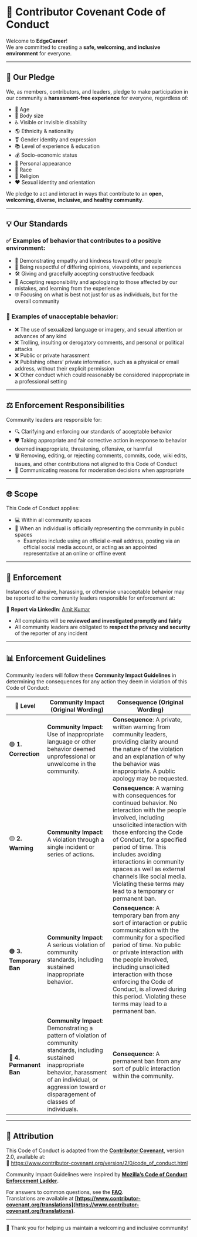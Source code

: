 # 📜 Contributor Covenant Code of Conduct

Welcome to **EdgeCareer**!  
We are committed to creating a **safe, welcoming, and inclusive environment** for everyone.

---

## 🤝 Our Pledge

We, as members, contributors, and leaders, pledge to make participation in our community a **harassment-free experience** for everyone, regardless of:

- 🎂 Age  
- 🧍 Body size  
- ♿ Visible or invisible disability  
- 🌎 Ethnicity & nationality  
- ⚧ Gender identity and expression  
- 📚 Level of experience & education  
- 💰 Socio-economic status  
- 🎨 Personal appearance  
- 🧬 Race  
- 🙏 Religion  
- ❤️ Sexual identity and orientation  

We pledge to act and interact in ways that contribute to an **open, welcoming, diverse, inclusive, and healthy community**.

---

## 💡 Our Standards

### ✅ Examples of behavior that contributes to a positive environment:
- 🤗 Demonstrating empathy and kindness toward other people  
- 💬 Being respectful of differing opinions, viewpoints, and experiences  
- 🛠 Giving and gracefully accepting constructive feedback  
- 🙋 Accepting responsibility and apologizing to those affected by our mistakes, and learning from the experience  
- 🌐 Focusing on what is best not just for us as individuals, but for the overall community  

### 🚫 Examples of unacceptable behavior:
- ❌ The use of sexualized language or imagery, and sexual attention or advances of any kind  
- ❌ Trolling, insulting or derogatory comments, and personal or political attacks  
- ❌ Public or private harassment  
- ❌ Publishing others’ private information, such as a physical or email address, without their explicit permission  
- ❌ Other conduct which could reasonably be considered inappropriate in a professional setting  

---

## ⚖️ Enforcement Responsibilities

Community leaders are responsible for:
- 🔍 Clarifying and enforcing our standards of acceptable behavior  
- 🛡 Taking appropriate and fair corrective action in response to behavior deemed inappropriate, threatening, offensive, or harmful  
- 🗑 Removing, editing, or rejecting comments, commits, code, wiki edits, issues, and other contributions not aligned to this Code of Conduct  
- 📢 Communicating reasons for moderation decisions when appropriate  

---

## 🌐 Scope

This Code of Conduct applies:
- 💻 Within all community spaces  
- 📢 When an individual is officially representing the community in public spaces  
  - Examples include using an official e-mail address, posting via an official social media account, or acting as an appointed representative at an online or offline event  

---

## 🚨 Enforcement

Instances of abusive, harassing, or otherwise unacceptable behavior may be reported to the community leaders responsible for enforcement at:  

🔗 **Report via LinkedIn**: [Amit Kumar](https://www.linkedin.com/in/amit-kumar-686196225)  

- All complaints will be **reviewed and investigated promptly and fairly**  
- All community leaders are obligated to **respect the privacy and security** of the reporter of any incident  

---

## 📊 Enforcement Guidelines

Community leaders will follow these **Community Impact Guidelines** in determining the consequences for any action they deem in violation of this Code of Conduct:

| 🚦 Level            | Community Impact (Original Wording)                                                                                                                                                   | Consequence (Original Wording)                                                                                                                                                                                                                                                                                                                                                     |
|---------------------|---------------------------------------------------------------------------------------------------------------------------------------------------------------------------------------|------------------------------------------------------------------------------------------------------------------------------------------------------------------------------------------------------------------------------------------------------------------------------------------------------------------------------------------------------------------------------------|
| 🟢 **1. Correction** | **Community Impact**: Use of inappropriate language or other behavior deemed unprofessional or unwelcome in the community.                                                           | **Consequence**: A private, written warning from community leaders, providing clarity around the nature of the violation and an explanation of why the behavior was inappropriate. A public apology may be requested.                                                                                                                                                           |
| 🟡 **2. Warning**    | **Community Impact**: A violation through a single incident or series of actions.                                                                                                    | **Consequence**: A warning with consequences for continued behavior. No interaction with the people involved, including unsolicited interaction with those enforcing the Code of Conduct, for a specified period of time. This includes avoiding interactions in community spaces as well as external channels like social media. Violating these terms may lead to a temporary or permanent ban. |
| 🟠 **3. Temporary Ban** | **Community Impact**: A serious violation of community standards, including sustained inappropriate behavior.                                                                      | **Consequence**: A temporary ban from any sort of interaction or public communication with the community for a specified period of time. No public or private interaction with the people involved, including unsolicited interaction with those enforcing the Code of Conduct, is allowed during this period. Violating these terms may lead to a permanent ban.                        |
| 🔴 **4. Permanent Ban** | **Community Impact**: Demonstrating a pattern of violation of community standards, including sustained inappropriate behavior, harassment of an individual, or aggression toward or disparagement of classes of individuals. | **Consequence**: A permanent ban from any sort of public interaction within the community.                                                                                                                                                                                                                                                                                       |

---

## 📝 Attribution

This Code of Conduct is adapted from the **[Contributor Covenant][homepage]**, version 2.0, available at:  
🔗 https://www.contributor-covenant.org/version/2/0/code_of_conduct.html  

Community Impact Guidelines were inspired by **[Mozilla’s Code of Conduct Enforcement Ladder](https://github.com/mozilla/diversity)**.  

[homepage]: https://www.contributor-covenant.org  

For answers to common questions, see the **[FAQ](https://www.contributor-covenant.org/faq)**.  
Translations are available at **[https://www.contributor-covenant.org/translations](https://www.contributor-covenant.org/translations)**.

---

💙 Thank you for helping us maintain a welcoming and inclusive community!
